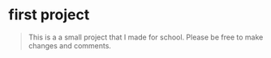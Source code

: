 # first project
>This is a a small project that I made for school.
>Please be free to make changes and comments.

